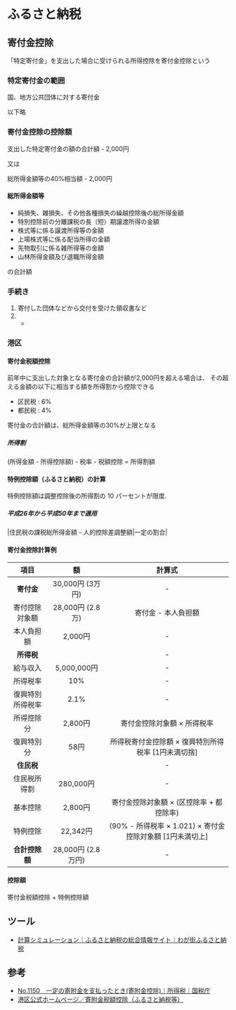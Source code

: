 # ふるさと納税

## 寄付金控除

「特定寄付金」を支出した場合に受けられる所得控除を寄付金控除という

### 特定寄付金の範囲

国、地方公共団体に対する寄付金

以下略

### 寄付金控除の控除額

支出した特定寄付金の額の合計額 - 2,000円

又は

総所得金額等の40%相当額 - 2,000円

#### 総所得金額等

- 純損失、雑損失、その他各種損失の繰越控除後の総所得金額
- 特別控除前の分離課税の長（短）期譲渡所得の金額
- 株式等に係る譲渡所得等の金額
- 上場株式等に係る配当所得の金額
- 先物取引に係る雑所得等の金額
- 山林所得金額及び退職所得金額

の合計額

### 手続き

1. 寄付した団体などから交付を受けた領収書など
2. -

### 港区

#### 寄付金税額控除

前年中に支出した対象となる寄付金の合計額が2,000円を超える場合は、
その超える金額の以下に相当する額を所得割から控除できる

- 区民税 : 6%
- 都民税 : 4%

寄付金の合計額は、総所得金額等の30%が上限となる

##### 所得割

(所得金額 - 所得控除額) - 税率 - 税額控除 = 所得割額

#### 特例控除額（ふるさと納税）の計算

特例控除額は調整控除後の所得割の 10 パーセントが限度.

##### 平成26年から平成50年まで適用

|住民税の課税総所得金額 - 人的控除差調整額|一定の割合|

#### 寄付金控除計算例

|項目         |額               |計算式|
|:-:          |:-:               |:-:|
|**寄付金**   |30,000円 (3万円)  |-|
|寄付控除対象額|28,000円 (2.8万)  |寄付金 - 本人負担額|
|本人負担額    |2,000円          |-|
|**所得税**   |                 |-|
|給与収入      |5,000,000円      |-|
|所得税率      |10%              |-|
|復興特別所得税率|2.1%            |-|
|所得控除分    |2,800円          |寄付金控除対象額 × 所得税率|
|復興特別分    |58円             |所得税寄付金控除額 × 復興特別所得税率 [1円未満切捨]|
|**住民税**    |                |-|
|住民税所得割   |280,000円        |-|
|基本控除      |2,800円          |寄付金控除対象額 × (区控除率 + 都控除率)|
|特例控除      |22,342円         |(90% - 所得税率 × 1.021) × 寄付金控除対象額 [1円未満切上]|
|**合計控除額**| 28,000円 (2.8万円) |-|

#### 控除額

寄付金税額控除 + 特例控除額

## ツール

- [計算シミュレーション｜ふるさと納税の総合情報サイト｜わが街ふるさと納税](http://www.citydo.com/furusato/what/07.html)

## 参考

- [No.1150　一定の寄附金を支払ったとき(寄附金控除)｜所得税｜国税庁](https://www.nta.go.jp/taxanswer/shotoku/1150.htm)
- [港区公式ホームページ／寄附金税額控除（ふるさと納税等）](http://www.city.minato.tokyo.jp/kazei/kurashi/zekin/kifu/furusato.html)
